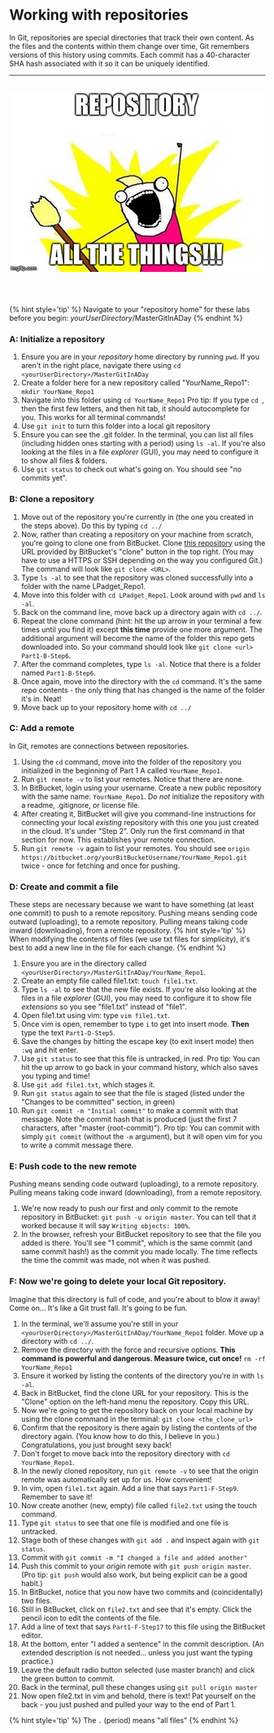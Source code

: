 # Working with repositories
In Git, repositories are special directories that track their own content.  As the files and the contents within them change over time, Git remembers versions of this history using commits.  Each commit has a 40-character SHA hash associated with it so it can be uniquely identified.

<hr><br>

<div>
    <img src="1-meme.jpg">
</div>

<br><br>

{% hint style='tip' %}
Navigate to your "repository home" for these labs before you begin: _yourUserDirectory_/MasterGitInADay
{% endhint %}

### A: Initialize a repository

1. Ensure you are in your _repository_ home directory by running `pwd`.  If you aren't in the right place, navigate there using `cd <yourUserDirectory>/MasterGitInADay`
1. Create a folder here for a new repository called "YourName_Repo1": `mkdir YourName_Repo1`
1. Navigate into this folder using `cd YourName_Repo1` Pro tip: If you type `cd `, then the first few letters, and then hit tab, it should autocomplete for you.  This works for all terminal commands!
1. Use `git init` to turn this folder into a local git repository
1. Ensure you can see the .git folder.  In the terminal, you can list all files (including hidden ones starting with a period) using `ls -al`.  If you're also looking at the files in a file *explorer* (GUI), you may need to configure it to show all files & folders.
1. Use `git status` to check out what's going on.  You should see "no commits yet".


### B: Clone a repository

1. Move out of the repository you're currently in (the one you created in the steps above).  Do this by typing `cd ../`
1. Now, rather than creating a repository on your machine from scratch, you're going to clone one from BitBucket.  Clone [this repository](https://bitbucket.org/lyndseypadget/lpadget_repo1) using the URL provided by BitBucket's "clone" button in the top right.  (You may have to use a HTTPS or SSH depending on the way you configured Git.)  The command will look like `git clone <URL>`.
1. Type  `ls -al` to see that the repository was cloned successfully into a folder with the name LPadget_Repo1.
1. Move into this folder with `cd LPadget_Repo1`.  Look around with `pwd` and `ls -al`.
1. Back on the command line, move back up a directory again with `cd ../`.
1. Repeat the clone command (hint: hit the up arrow in your terminal a few times until you find it) except **this time** provide one more argument.  The additional argument will become the name of the folder this repo gets downloaded into.  So your command should look like `git clone <url> Part1-B-Step6`.
1. After the command completes, type `ls -al`.  Notice that there is a folder named `Part1-B-Step6`.
1. Once again, move into the directory with the `cd` command.  It's the same repo contents - the only thing that has changed is the name of the folder it's in.  Neat!
1. Move back up to your repository home with `cd ../`

### C: Add a remote
In Git, remotes are connections between repositories.

1. Using the `cd` command, move into the folder of the repository you initialized in the beginning of Part 1 A called `YourName_Repo1`.
1. Run `git remote -v` to list your remotes.  Notice that there are none.
1. In BitBucket, login using your username.  Create a new public repository with the same name: `YourName_Repo1`.  Do *not* initialize the repository with a readme, .gitignore, or license file.
1. After creating it, BitBucket will give you command-line instructions for connecting your local *existing* repository with this one you just created in the cloud.  It's under "Step 2".  Only run the first command in that section for now.  This establishes your remote connection.
1. Run `git remote -v` again to list your remotes.  You should see `origin https://bitbucket.org/yourBitBucketUsername/YourName_Repo1.git` twice - once for fetching and once for pushing.


### D: Create and commit a file
These steps are necessary because we want to have something (at least one commit) to push to a remote repository.  Pushing means sending code outward (uploading), to a remote repository. Pulling means taking code inward (downloading), from a remote repository.
{% hint style='tip' %}
When modifying the contents of files (we use txt files for simplicity), it's best to add a new line in the file for each change.
{% endhint %}

1. Ensure you are in the directory called `<yourUserDirectory>/MasterGitInADay/YourName_Repo1`.
1. Create an empty file called file1.txt: `touch file1.txt`.
1. Type `ls -al` to see that the new file exists.  If you're also looking at the files in a file *explorer* (GUI), you may need to configure it to show file *extensions* so you see "file1.txt" instead of "file1".
1. Open file1.txt using vim: type `vim file1.txt`.
1. Once vim is open, remember to type `i` to get into insert mode.  **Then** type the text `Part1-D-Step5`.
1. Save the changes by hitting the escape key (to exit insert mode) then `:wq` and hit enter.
1. Use `git status` to see that this file is untracked, in red.  Pro tip: You can hit the up arrow to go back in your command history, which also saves you typing and time!
1. Use `git add file1.txt`, which stages it.
1. Run `git status` again to see that the file is staged (listed under the "Changes to be committed" section, in green)
1. Run `git commit -m "Initial commit"` to make a commit with that message.  Note the commit hash that is produced (just the first 7 characters, after "master (root-commit)").  Pro tip: You can commit with simply `git commit` (without the `-m` argument), but it will open vim for you to write a commit message there.

### E: Push code to the new remote
Pushing means sending code outward (uploading), to a remote repository.  Pulling means taking code inward (downloading), from a remote repository.

1. We're now ready to push our first and only commit to the remote repository in BitBucket: `git push -u origin master`.  You can tell that it worked because it will say `Writing objects: 100%`.
1. In the browser, refresh your BitBucket repository to see that the file you added is there.  You'll see "1 commit", which is the same commit (and same commit hash!) as the commit you made locally.  The time reflects the time the commit was made, not when it was pushed.

### F: Now we're going to **delete your local Git repository**.

Imagine that this directory is full of code, and you're about to blow it away!  Come on... It's like a Git trust fall.  It's going to be fun.

1. In the terminal, we'll assume you're still in your `<yourUserDirectory>/MasterGitInADay/YourName_Repo1` folder.  Move up a directory with `cd ../`.
1. Remove the directory with the force and recursive options.  **This command is powerful and dangerous.  Measure twice, cut once!** `rm -rf YourName_Repo1`
1. Ensure it worked by listing the contents of the directory you're in with `ls -al`.
1. Back in BitBucket, find the clone URL for your repository.  This is the "Clone" option on the left-hand menu the repository.  Copy this URL.
1. Now we're going to get the repository back on your local machine by using the clone command in the terminal: `git clone <the_clone_url>`
1. Confirm that the repository is there again by listing the contents of the directory again.  (You know how to do this, I believe in you.)  Congratulations, you just brought sexy back!
1. Don't forget to move back into the repository directory with `cd YourName_Repo1`.
1. In the newly cloned repository, run `git remote -v` to see that the origin remote was automatically set up for us.  How convenient!
1. In vim, open `file1.txt` again.  Add a line that says `Part1-F-Step9`.  Remember to save it!
1. Now create another (new, empty) file called `file2.txt` using the touch command.
1. Type `git status` to see that one file is modified and one file is untracked.
1. Stage both of these changes with `git add .` and inspect again with `git status`.
1. Commit with `git commit -m "I changed a file and added another"`
1. Push this commit to your *origin* remote with `git push origin master`.  (Pro tip: `git push` would also work, but being explicit can be a good habit.)
1. In BitBucket, notice that you now have two commits and (coincidentally) two files.
1. Still in BitBucket, click on `file2.txt` and see that it's empty.  Click the pencil icon to edit the contents of the file.
1. Add a line of text that says `Part1-F-Step17` to this file using the BitBucket editor.
1. At the bottom, enter "I added a sentence" in the commit description.  (An extended description is not needed... unless you just want the typing practice.)
1. Leave the default radio button selected (use master branch) and click the green button to commit.
1. Back in the terminal, pull these changes using `git pull origin master`
1. Now open file2.txt in vim and behold, there is text!  Pat yourself on the back - you just pushed and pulled your way to the end of Part 1.

{% hint style='tip' %}
The `.` (period) means "all files"
{% endhint %}
